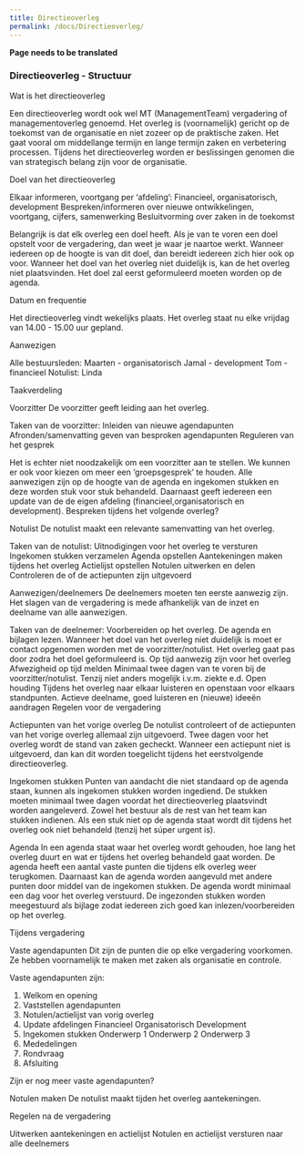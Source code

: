 ```yaml
---
title: Directieoverleg
permalink: /docs/Directieoverleg/
---
```


**Page needs to be translated**

### Directieoverleg - Structuur

Wat is het directieoverleg

Een directieoverleg wordt ook wel MT (ManagementTeam) vergadering of managementoverleg genoemd. Het overleg is (voornamelijk) gericht op de toekomst van de organisatie en niet zozeer op de praktische zaken. Het gaat vooral om middellange termijn en lange termijn zaken en verbetering processen. Tijdens het directieoverleg worden er beslissingen genomen die van strategisch belang zijn voor de organisatie.


Doel van het directieoverleg


Elkaar informeren, voortgang per ‘afdeling’: Financieel, organisatorisch, development
Bespreken/informeren over nieuwe ontwikkelingen, voortgang, cijfers, samenwerking
Besluitvorming over zaken in de toekomst

Belangrijk is dat elk overleg een doel heeft. Als je van te voren een doel opstelt voor de vergadering, dan weet je waar je naartoe werkt. Wanneer iedereen op de hoogte is van dit doel, dan bereidt iedereen zich hier ook op voor. Wanneer het doel van het overleg niet duidelijk is, kan de het overleg niet plaatsvinden. Het doel zal eerst geformuleerd moeten worden op de agenda.


Datum en frequentie

Het directieoverleg vindt wekelijks plaats. Het overleg staat nu elke vrijdag van 14.00 - 15.00 uur gepland.


Aanwezigen


Alle bestuursleden: 
Maarten - organisatorisch 
Jamal - development
Tom - financieel
Notulist: Linda








Taakverdeling


Voorzitter
De voorzitter geeft leiding aan het overleg. 

Taken van de voorzitter: 
Inleiden van nieuwe agendapunten
Afronden/samenvatting geven van besproken agendapunten
Reguleren van het gesprek 


Het is echter niet noodzakelijk om een voorzitter aan te stellen. We kunnen er ook voor kiezen om meer een ‘groepsgesprek’ te houden. Alle aanwezigen zijn op de hoogte van de agenda en ingekomen stukken en deze worden stuk voor stuk behandeld. Daarnaast geeft iedereen een update van de de eigen afdeling (financieel,organisatorisch en development). Bespreken tijdens het volgende overleg?


Notulist
De notulist maakt een relevante samenvatting van het overleg.

Taken van de notulist:
Uitnodigingen voor het overleg te versturen
Ingekomen stukken verzamelen
Agenda opstellen
Aantekeningen maken tijdens het overleg
Actielijst opstellen
Notulen uitwerken en delen
Controleren de of de actiepunten zijn uitgevoerd


Aanwezigen/deelnemers
De deelnemers moeten ten eerste aanwezig zijn. Het slagen van de vergadering is mede afhankelijk van de inzet en deelname van alle aanwezigen.

Taken van de deelnemer:
Voorbereiden op het overleg.
De agenda en bijlagen lezen. Wanneer het doel van het overleg niet duidelijk is moet er contact opgenomen worden met de voorzitter/notulist. Het overleg gaat pas door zodra het doel geformuleerd is.
Op tijd aanwezig zijn voor het overleg
Afwezigheid op tijd melden 
Minimaal twee dagen van te voren bij de voorzitter/notulist. Tenzij niet anders mogelijk i.v.m. ziekte e.d.
Open houding 
Tijdens het overleg naar elkaar luisteren en openstaan voor elkaars standpunten.
Actieve deelname, goed luisteren en (nieuwe) ideeën aandragen
Regelen voor de vergadering


Actiepunten van het vorige overleg
De notulist controleert of de actiepunten van het vorige overleg allemaal zijn uitgevoerd. Twee dagen voor het overleg wordt de stand van zaken gecheckt. Wanneer een actiepunt niet is uitgevoerd, dan kan dit worden toegelicht tijdens het eerstvolgende directieoverleg.


Ingekomen stukken
Punten van aandacht die niet standaard op de agenda staan, kunnen als ingekomen stukken worden ingediend. De stukken moeten minimaal twee dagen voordat het directieoverleg plaatsvindt worden aangeleverd. Zowel het bestuur als de rest van het team kan stukken indienen. Als een stuk niet op de agenda staat wordt dit tijdens het overleg ook niet behandeld (tenzij het súper urgent is).


Agenda
In een agenda staat waar het overleg wordt gehouden, hoe lang het overleg duurt en wat er tijdens het overleg behandeld gaat worden. De agenda heeft een aantal vaste punten die tijdens elk overleg weer terugkomen. Daarnaast kan de agenda worden aangevuld met andere punten door middel van de ingekomen stukken. De agenda wordt minimaal een dag voor het overleg verstuurd. De ingezonden stukken worden meegestuurd als bijlage zodat iedereen zich goed kan inlezen/voorbereiden op het overleg.



Tijdens vergadering


Vaste agendapunten
Dit zijn de punten die op elke vergadering voorkomen. Ze hebben voornamelijk te maken met zaken als organisatie en controle. 

Vaste agendapunten zijn:
1. Welkom en opening
2. Vaststellen agendapunten 
3. Notulen/actielijst van vorig overleg
4. Update afdelingen 
Financieel
Organisatorisch
Development
5. Ingekomen stukken
Onderwerp 1
Onderwerp 2
Onderwerp 3                       
6. Mededelingen
7. Rondvraag
8. Afsluiting


Zijn er nog meer vaste agendapunten?


Notulen maken
De notulist maakt tijden het overleg aantekeningen.

Regelen na de vergadering

Uitwerken aantekeningen en actielijst 
Notulen en actielijst versturen naar alle deelnemers
